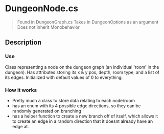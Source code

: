 # DungeonNode.cs
> Found in DungeonGraph.cs
> Takes in DungeonOptions as an argument
> Does not inherit Monobehavior

## Description
### Use
Class representing a node on the dungeon graph (an individual 'room' in the dungeon). Has attributes storing its x & y pos, depth, room type, and a list of its edges. Initialized with default values of 0 to everything.
### How it works
- Pretty much a class to store data relating to each node/room
- has an enum with its 4 possible edge directions, so they can be randomly generated on branching
- has a helper function to create a new branch off of itself, which allows it to create an edge in a random direction that it doesnt already have an edge at.
